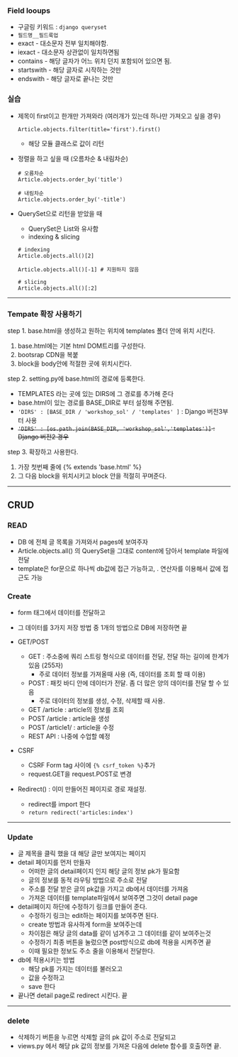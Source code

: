### Field looups

* 구글링 키워드 : `django queryset`
* `필드명__필드룩업`
* exact - 대소문자 전부 일치해야함.
* iexact - 대소문자 상관없이 일치하면됨
* contains - 해당 글자가 어느 위치 던지 포함되어 있으면 됨.
* startswith - 해당 글자로 시작하는 것만
* endswith - 해당 글자로 끝나는 것만

### 실습

* 제목이 first이고 한개만 가져와라 (여러개가 있는데 하나만 가져오고 싶을 경우)

  ```
  Article.objects.filter(title='first').first()
  ```

  * 해당 모듈 클래스로 값이 리턴

 

* 정렬을 하고 싶을 때 (오름차순 & 내림차순)

  ```
  # 오름차순
  Article.objects.order_by('title')
  
  # 내림차순
  Article.objects.order_by('-title')
  ```



* QuerySet으로 리턴을 받았을 때

  * QuerySet은 List와 유사함
  * indexing & slicing

  ```
  # indexing
  Article.objects.all()[2]
  
  Article.objects.all()[-1] # 지원하지 않음
  
  # slicing
  Article.objects.all()[:2]
  ```

  

___

### Tempate 확장 사용하기

step 1. base.html을 생성하고 원하는 위치에 templates 폴더 안에 위치 시킨다.

1. base.html에는 기본 html DOM트리를 구성한다.
2. bootsrap CDN을 복붙
3. block을 body안에 적절한 곳에 위치시킨다.

step 2. setting.py에 base.html의 경로에 등록한다.

* TEMPLATES 라는 곳에 있는 DIRS에 그 경로를 추가해 준다
* base.html이 있는 경로를 BASE_DIR로 부터 설정해 주면됨.
* `'DIRS' : [BASE_DIR / 'workshop_sol' / 'templates' ]` : Django 버전3부터 사용
* ~~`'DIRS' : [os.path.join(BASE_DIR, 'workshop_sol','templates')]` : Django 버전2 경우~~

step 3. 확장하고 사용한다.

1. 가장 첫번째 줄에 {% extends 'base.html' %}
2. 그 다음 block을 위치시키고 block 안을 적절히 꾸며준다.



---

## CRUD

### READ

* DB 에 전체 글 목록을 가져와서 pages에 보여주자
* Article.objects.all() 의 QuerySet을 그대로 content에 담아서 template 파일에 전달
* template은 for문으로 하나씩 db값에 접근 가능하고,  . 연산자를 이용해서 값에 접근도 가능



### Create

* form 태그에서 데이터를 전달하고
* 그 데이터를 3가지 저장 방법 중 1개의 방법으로 DB에 저장하면 끝
* GET/POST
  * GET : 주소중에 쿼리 스트링 형식으로 데이터를 전달, 전달 하는 길이에 한계가 있음 (255자)
    * 주로 데이터 정보를 가져올때 사용 (즉, 데이터를 조회 할 때 이용)
  * POST : 패킷 바디 안에 데이터가 전달. 좀 더 많은 양의 데이터를 전달 할 수 있음
    * 주로 데이터의 정보를 생성, 수정, 삭제할 때 사용.
  * GET /article : article의 정보를 조회
  * POST /article : article을 생성
  * POST /article1/ : article을 수정
  * REST API : 나중에 수업할 예정





* CSRF
  * CSRF  Form tag 사이에 `{% csrf_token %}`추가
  * request.GET을 request.POST로 변경
* Redirect() : 이미 만들어진 페이지로 경로 재설정.
  * redirect를 import 한다
  * `return redirect('articles:index')`



---

### Update

* 글 제목을 클릭 했을 대 해당 글만 보여지는 페이지
* detail 페이지를 먼저 만들자
  * 어떠한 글의 detail페이지 인지 해당 글의 정보 pk가 필요함
  * 글의 정보를 동적 라우팅 방법으로 주소로 전달
  * 주소를 전달 받은 글의 pk값을 가지고 db에서 데이터를 가져옴
  * 가져온 데이터를 template파일에서 보여주면 그것이 detail page
* detail페이지 하단에 수정하기 링크를 만들어 준다.
  * 수정하기 링크는 edit하는 페이지를 보여주면 된다.
  * create 방법과 유사하게 form을 보여주는데
  * 차이점은 해당 글의 data를 같이 넘겨주고 그 데이터를 같이 보여주는것
  * 수정하기 최종 버튼을 눌렀으면 post방식으로 db에 적용을 시켜주면 끝
  * 이때 필요한 정보도 주소 줄을 이용해서 전달한다.
* db에 적용시키는 방법
  * 해당 pk를 가지는 데이터를 불러오고
  * 값을 수정하고
  * save 한다
* 끝나면 detail page로 redirect 시킨다. 끝

---

### delete

* 삭제하기 버튼을 누르면 삭제할 글의 pk  값이 주소로 전달되고
* views.py 에서 해당 pk 값의 정보를 가져온 다음에 delete 함수를 호출하면 끝.